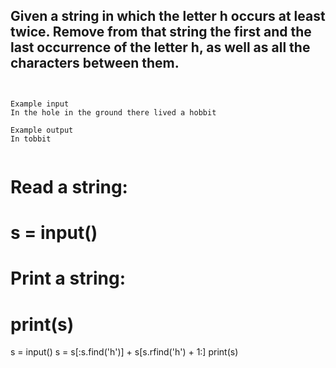 ## Given a string in which the letter h occurs at least twice. Remove from that string the first and the last occurrence of the letter h, as well as all the characters between them.


```


Example input
In the hole in the ground there lived a hobbit

Example output
In tobbit


```


# Read a string:
# s = input()
# Print a string:
# print(s)
s = input()
s = s[:s.find('h')] + s[s.rfind('h') + 1:]
print(s)
